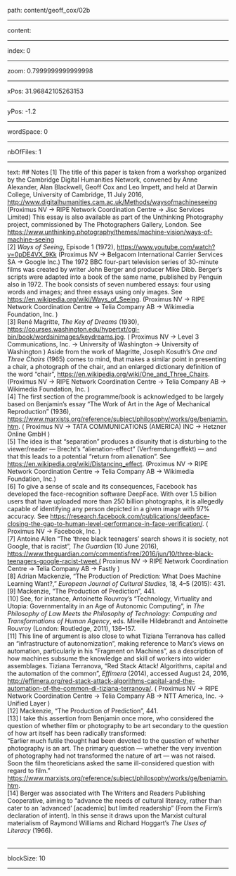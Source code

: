 path: content/geoff_cox/02b

----

content: 

----

index: 0

----

zoom: 0.7999999999999998

----

xPos: 31.96842105263153

----

yPos: -1.2

----

wordSpace: 0

----

nbOfFiles: 1

----

text: ## Notes
[1] The title of this paper is taken from a workshop organized by the Cambridge Digital Humanities Network, convened by Anne Alexander, Alan Blackwell, Geoff Cox and Leo Impett, and held at Darwin College, University of Cambridge, 11 July 2016, http://www.digitalhumanities.cam.ac.uk/Methods/waysofmachineseeing (Proximus NV → RIPE Network Coordination Centre → Jisc Services Limited) This essay is also available as part of the Unthinking Photography project, commissioned by The Photographers Gallery, London. See https://www.unthinking.photography/themes/machine-vision/ways-of-machine-seeing  
[2] *Ways of Seeing*, ‪Episode 1 (1972), ‬<https://www.youtube.com/watch?v=0pDE4VX_9Kk> (Proximus NV → Belgacom International Carrier Services SA → Google Inc.) The 1972 BBC four-part television series of 30-minute films was created by writer John Berger and producer Mike Dibb. Berger’s scripts were adapted into a book of the same name, published by Penguin also in 1972. The book consists of seven numbered essays: four using words and images; and three essays using only images. See https://en.wikipedia.org/wiki/Ways_of_Seeing. (Proximus NV → RIPE Network Coordination Centre → Telia Company AB → Wikimedia Foundation, Inc. )   
[3] René Magritte, *The Key of Dreams* (1930), https://courses.washington.edu/hypertxt/cgi-bin/book/wordsinimages/keydreams.jpg. ( Proximus NV → Level 3 Communications, Inc. → University of Washington → University of Washington ) Aside from the work of Magritte, Joseph Kosuth’s _One and Three Chairs_ (1965) comes to mind, that makes a similar point in presenting a chair, a photograph of the chair, and an enlarged dictionary definition of the word “chair”, <https://en.wikipedia.org/wiki/One_and_Three_Chairs>. (Proximus NV → RIPE Network Coordination Centre → Telia Company AB → Wikimedia Foundation, Inc. )  
[4] The first section of the programme/book is acknowledged to be largely based on Benjamin’s essay “The Work of Art in the Age of Mechanical Reproduction” (1936), https://www.marxists.org/reference/subject/philosophy/works/ge/benjamin.htm. ( Proximus NV → TATA COMMUNICATIONS (AMERICA) INC → Hetzner Online GmbH )   
[5] The idea is that “separation” produces a disunity that is disturbing to the viewer/reader — Brecht’s “alienation-effect” (Verfremdungeffekt) — and that this leads to a potential “return from alienation”. See <https://en.wikipedia.org/wiki/Distancing_effect>. (Proximus NV → RIPE Network Coordination Centre → Telia Company AB → Wikimedia Foundation, Inc.)   
[6] To give a sense of scale and its consequences, Facebook has developed the face-recognition software DeepFace. With over 1.5 billion users that have uploaded more than 250 billion photographs, it is allegedly capable of identifying any person depicted in a given image with 97% accuracy. See https://research.facebook.com/publications/deepface-closing-the-gap-to-human-level-performance-in-face-verification/. ( Proximus NV → Facebook, Inc. )  
[7] Antoine Allen “The ‘three black teenagers’ search shows it is society, not Google, that is racist”, _The Guardian_ (10 June 2016), https://www.theguardian.com/commentisfree/2016/jun/10/three-black-teenagers-google-racist-tweet.( Proximus NV → RIPE Network Coordination Centre → Telia Company AB → Fastly )  
[8] Adrian Mackenzie, “The Production of Prediction: What Does Machine Learning Want?,” _European Journal of Cultural Studies_, 18, 4–5 (2015): 431.  
[9] Mackenzie, “The Production of Prediction”, 441.  
[10] See, for instance, Antoinette Rouvroy’s “Technology, Virtuality and Utopia: Governmentality in an Age of Autonomic Computing”, in _The Philosophy of Law Meets the Philosophy of Technology: Computing and Transformations of Human Agency_, eds. Mireille Hildebrandt and Antoinette Rouvroy (London: Routledge, 2011), 136–157.  
[11] This line of argument is also close to what Tiziana Terranova has called an “infrastructure of autonomization”, making reference to Marx’s views on automation, particularly in his “Fragment on Machines”, as a description of how machines subsume the knowledge and skill of workers into wider assemblages. Tiziana Terranova, “Red Stack Attack! Algorithms, capital and the automation of the common”, _Effimera_ (2014), accessed August 24, 2016, http://effimera.org/red-stack-attack-algorithms-capital-and-the-automation-of-the-common-di-tiziana-terranova/. ( Proximus NV → RIPE Network Coordination Centre → Telia Company AB → NTT America, Inc. → Unified Layer )    
[12] Mackenzie, “The Production of Prediction”, 441.  
[13] I take this assertion from Benjamin once more, who considered the question of whether film or photography to be art secondary to the question of how art itself has been radically transformed:   
“Earlier much futile thought had been devoted to the question of whether photography is an art. The primary question — whether the very invention of photography had not transformed the nature of art — was not raised. Soon the film theoreticians asked the same ill-considered question with regard to film.” https://www.marxists.org/reference/subject/philosophy/works/ge/benjamin.htm.   
[14] Berger was associated with The Writers and Readers Publishing Cooperative, aiming to “advance the needs of cultural literacy, rather than cater to an ‘advanced’ [academic] but limited readership” (From the Firm’s declaration of intent). In this sense it draws upon the Marxist cultural materialism of Raymond Williams and Richard Hoggart’s *The Uses of Literacy* (1966).   
 




----

blockSize: 10

----

